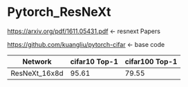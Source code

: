 # Pytorch_ResNeXt
https://arxiv.org/pdf/1611.05431.pdf <- resnext Papers

https://github.com/kuangliu/pytorch-cifar <- base code

| Network             | cifar10 Top-1 | cifar100 Top-1 |
| ------------------- | ----------- | ----------- |
| ResNeXt_16x8d      |  95.61      | 79.55      |
